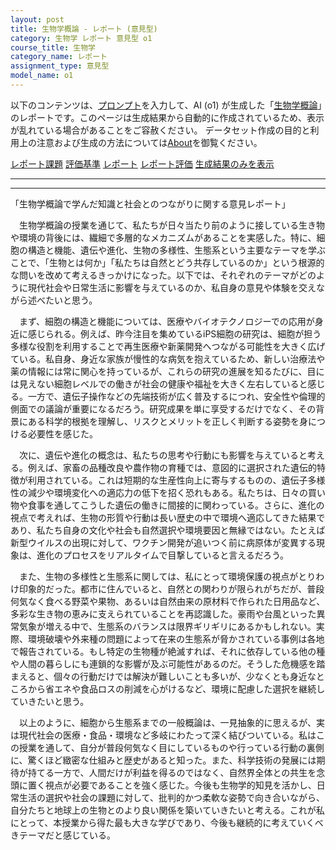 ```yaml
---
layout: post
title: 生物学概論 - レポート (意見型)
category: 生物学 レポート 意見型 o1
course_title: 生物学
category_name: レポート
assignment_type: 意見型
model_name: o1
---
```


以下のコンテンツは、[プロンプト](https://github.com/takedatoshiyuki/synthetic_assignments/tree/main/generated/生物学/o1/prompt_レポート-意見型.md)を入力して、AI (o1) が生成した「[生物学概論](/contents/生物学/)」のレポートです。このページは生成結果から自動的に作成されているため、表示が乱れている場合があることをご容赦ください。
データセット作成の目的と利用上の注意および生成の方法については[About](/About)を御覧ください。

[レポート課題](../レポート課題-意見型)
[評価基準](../評価基準-意見型)
[レポート](../レポート-意見型)
[レポート評価](../レポート評価-意見型)
[生成結果のみを表示](https://github.com/takedatoshiyuki/synthetic_assignments/tree/main/generated/生物学/o1/レポート-意見型.md)
  

***
***
  
「生物学概論で学んだ知識と社会とのつながりに関する意見レポート」

　生物学概論の授業を通じて、私たちが日々当たり前のように接している生き物や環境の背後には、繊細で多層的なメカニズムがあることを実感した。特に、細胞の構造と機能、遺伝や進化、生物の多様性、生態系という主要なテーマを学ぶことで、「生物とは何か」「私たちは自然とどう共存しているのか」という根源的な問いを改めて考えるきっかけになった。以下では、それぞれのテーマがどのように現代社会や日常生活に影響を与えているのか、私自身の意見や体験を交えながら述べたいと思う。

　まず、細胞の構造と機能については、医療やバイオテクノロジーでの応用が身近に感じられる。例えば、昨今注目を集めているiPS細胞の研究は、細胞が担う多様な役割を利用することで再生医療や新薬開発へつながる可能性を大きく広げている。私自身、身近な家族が慢性的な病気を抱えているため、新しい治療法や薬の情報には常に関心を持っているが、これらの研究の進展を知るたびに、目には見えない細胞レベルでの働きが社会の健康や福祉を大きく左右していると感じる。一方で、遺伝子操作などの先端技術が広く普及するにつれ、安全性や倫理的側面での議論が重要になるだろう。研究成果を単に享受するだけでなく、その背景にある科学的根拠を理解し、リスクとメリットを正しく判断する姿勢を身につける必要性を感じた。

　次に、遺伝や進化の概念は、私たちの思考や行動にも影響を与えていると考える。例えば、家畜の品種改良や農作物の育種では、意図的に選択された遺伝的特徴が利用されている。これは短期的な生産性向上に寄与するものの、遺伝子多様性の減少や環境変化への適応力の低下を招く恐れもある。私たちは、日々の買い物や食事を通してこうした遺伝の働きに間接的に関わっている。さらに、進化の視点で考えれば、生物の形質や行動は長い歴史の中で環境へ適応してきた結果であり、私たち自身の文化や社会も自然選択や環境要因と無縁ではない。たとえば新型ウイルスの出現に対して、ワクチン開発が追いつく前に病原体が変異する現象は、進化のプロセスをリアルタイムで目撃していると言えるだろう。

　また、生物の多様性と生態系に関しては、私にとって環境保護の視点がとりわけ印象的だった。都市に住んでいると、自然との関わりが限られがちだが、普段何気なく食べる野菜や果物、あるいは自然由来の原材料で作られた日用品など、多彩な生き物の恵みに支えられていることを再認識した。豪雨や台風といった異常気象が増える中で、生態系のバランスは限界ギリギリにあるかもしれない。実際、環境破壊や外来種の問題によって在来の生態系が脅かされている事例は各地で報告されている。もし特定の生物種が絶滅すれば、それに依存している他の種や人間の暮らしにも連鎖的な影響が及ぶ可能性があるのだ。そうした危機感を踏まえると、個々の行動だけでは解決が難しいことも多いが、少なくとも身近なところから省エネや食品ロスの削減を心がけるなど、環境に配慮した選択を継続していきたいと思う。

　以上のように、細胞から生態系までの一般概論は、一見抽象的に思えるが、実は現代社会の医療・食品・環境など多岐にわたって深く結びついている。私はこの授業を通して、自分が普段何気なく目にしているものや行っている行動の裏側に、驚くほど緻密な仕組みと歴史があると知った。また、科学技術の発展には期待が持てる一方で、人間だけが利益を得るのではなく、自然界全体との共生を念頭に置く視点が必要であることを強く感じた。今後も生物学的知見を活かし、日常生活の選択や社会の課題に対して、批判的かつ柔軟な姿勢で向き合いながら、自分たちと地球上の生物とのより良い関係を築いていきたいと考える。これが私にとって、本授業から得た最も大きな学びであり、今後も継続的に考えていくべきテーマだと感じている。
